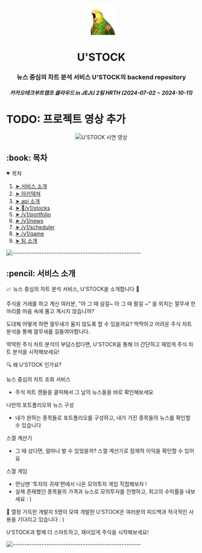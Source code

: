 <p align="center"> 
  <img src="images/ustock logo.webp" alt="U'STOCK Logo" width="80px" height="80px">
</p>
<h1 align="center"> U'STOCK </h1>
<h3 align="center"> 뉴스 중심의 차트 분석 서비스 U'STOCK의 backend repository </h3>
<h5 align="center"> 카카오테크부트캠프 클라우드 in JEJU 2팀 HRTH (2024-07-02 ~ 2024-10-11) </h5>

# TODO: 프로젝트 영상 추가
<p align="center"> 
  <img src="images/ustock demo.gif" alt="U'STOCK 시연 영상" height="282px" width="637">
</p>

<!-- 목차 -->
<h2 id="table-of-contents"> :book: 목차</h2>

<details open="open">
  <summary>목차</summary>
  <ol>
    <li><a href="#about-the-project"> ➤ 서비스 소개</a></li>
    <li><a href="#architecture"> ➤ 아키텍쳐</a></li>
    <li><a href="#project-files-description"> ➤ api 소개</a></li>
    <li><a href="#stocks"> ➤ /v1/stocks</a></li>
    <li><a href="#portfolio"> ➤ /v1/portfolio</a></li>
    <li><a href="#news"> ➤ /v1/news</a></li>
    <li><a href="#scheduler"> ➤ /v1/scheduler</a></li>
    <li><a href="#game"> ➤ /v1/game</a></li>
    <li><a href="#teammates"> ➤ 팀 소개</a></li>
  </ol>
</details>

![-----------------------------------------------------](https://raw.githubusercontent.com/andreasbm/readme/master/assets/lines/rainbow.png)

<!-- 서비스 소개 -->
<h2 id="about-the-project"> :pencil: 서비스 소개</h2>

<p align="justify"> 
📈 뉴스 중심의 차트 분석 서비스, U'STOCK을 소개합니다 🚀

주식을 거래를 하고 계신 여러분, "아 그 때 살걸~ 아 그 때 팔걸 ~" 을 외치는 껄무새 한 마리쯤 마음 속에 품고 계시지 않습니까?

도대체 어떻게 하면 껄무새가 울지 않도록 할 수 있을까요?
딱딱하고 어려운 주식 차트 분석을 통해 껄무새를 길들여야합니다.

딱딱한 주식 차트 분석이 부담스럽다면,
U'STOCK을 통해 더 간단하고 재밌게 주식 차트 분석을 시작해보세요!


🔍 왜 U'STOCK 인가요?

뉴스 중심의 차트 조회 서비스
- 주식 차트 캔들을 클릭해서 그 날의 뉴스들을 바로 확인해보세요

나만의 포트폴리오와 뉴스 구성
- 내가 원하는 종목들로 포트폴리오를 구성하고, 내가 가진 종목들의 뉴스를 확인할 수 있습니다

스껄 계산기
- 그 때 샀다면, 얼마나 벌 수 있었을까? 스껄 계산기로 잠재적 이익을 확인할 수 있어요

스껄 게임
- 런닝맨 '투자의 귀재'편에서 나온 모의투자 게임 직접해보자 !
- 실제 존재했던 종목들의 가격과 뉴스로 모의투자를 진행하고, 최고의 수익률을 내보세요 : )


🦜 열정 가득한 개발자 5명이 모여 개발한 U'STOCK은 여러분의 피드백과 적극적인 사용을 기다리고 있습니다 : )

U'STOCK과 함께 더 스마트하고, 재미있게 주식을 시작해보세요!
</p>

![-----------------------------------------------------](https://raw.githubusercontent.com/andreasbm/readme/master/assets/lines/rainbow.png)
